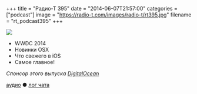 +++
title = "Радио-Т 395"
date = "2014-06-07T21:57:00"
categories = ["podcast"]
image = "https://radio-t.com/images/radio-t/rt395.jpg"
filename = "rt_podcast395"
+++

![](https://radio-t.com/images/radio-t/rt395.jpg)

- WWDC 2014
- Новинки OSX
- Что свежего в iOS
- Самое главное!

_Спонсор этого выпуска [DigitalOcean](https://www.digitalocean.com)_

[аудио](http://cdn.radio-t.com/rt_podcast395.mp3) ● [лог чата](http://chat.radio-t.com/logs/radio-t-395.html)
<audio src="http://cdn.radio-t.com/rt_podcast395.mp3" preload="none"></audio>